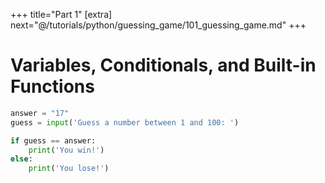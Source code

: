 +++
title="Part 1"
[extra]
next="@/tutorials/python/guessing_game/101_guessing_game.md"
+++

# Variables, Conditionals, and Built-in Functions

```py
answer = "17"
guess = input('Guess a number between 1 and 100: ')

if guess == answer:
    print('You win!')
else:
    print('You lose!')
```
